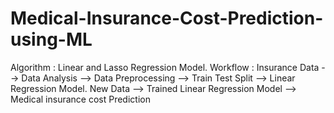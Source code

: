 # Medical-Insurance-Cost-Prediction-using-ML
Algorithm : Linear and Lasso Regression Model. Workflow : Insurance Data --> Data Analysis --> Data Preprocessing --> Train Test Split --> Linear Regression Model.       New Data --> Trained Linear Regression Model --> Medical insurance cost Prediction
